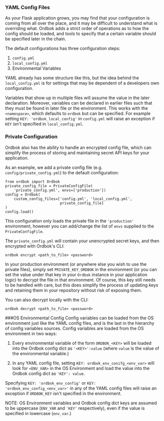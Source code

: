 ### YAML Config Files
As your Flask application grows, you may find that your configuration is coming from all over the place, and it may be difficult to understand what is overriding what. Ordbok adds a strict order of operations as to how the config should be loaded, and tools to specify that a certain variable should be specified later in the chain.

The default configurations has three configuration steps:

1. `config.yml`
2. `local_config.yml`
3. Environmental Variables

YAML already has some structure like this, but the idea behind the `local_config.yml` is for settings that may be dependent of a developers own configuration.

Variables that show up in multiple files will assume the value in the later declaration. Moreover, variables can be declared in earlier files such that they must be found in later file or the environment. This works with the `<namespace>`, which defaults to `ordbok` but can be specified. For example setting `KEY: 'ordbok_local_config'` in `config.yml` will raise an exception if `KEY` isn't specified in `local_config.yml`.

### Private Configuration

Ordbok also has the ability to handle an encrypted config file, which can simplify the process of storing and maintaining secret API keys for your application.

As an example, we add a private config file (e.g. `config/private_config.yml`) to the default configuration:

```
from ordbok import Ordbok
private_config_file = PrivateConfigFile(
    'private_config.yml', envs=['production'])
config = Ordbok(
    custom_config_files=['config.yml', 'local_config.yml',
                         private_config_file]
)
config.load()
```

This configuration only loads the private file in the `'production'` environment, however you can add/change the list of `envs` supplied to the `PrivateConfigFile`.

The `private_config.yml` will contain your unencrypted secret keys, and then encrypted with Ordbok's CLI:

```
ordbok encrypt <path_to_file> <password>
```

In your production environment (or anywhere else you wish to use the private files), simply set `PRIVATE_KEY_ORDBOK` in the environment (or you can set the value under that key in your `Ordbok` instance in your application logic) to decrypt the file in that environment. Of course, this key still needs to be handled with care, but this does simplify the process of updating keys and retaining them in your repository without risk of exposing them.

You can also decrypt locally with the CLI:

```
ordbok decrypt <path_to_file> <password>
```


###OS Environmental Config
Config variables can be loaded from the OS environment just like the YAML config files, and is the last in the hierarchy of config variables sources. Config variables are loaded from the OS environment in two ways:

1. Every environmental variable of the form `ORDBOK_<KEY>` will be loaded into the Ordbok config dict as `'<KEY>':value` (where `value` is the value of the environmental variable.)

2. In any YAML config file, setting `KEY: ordbok_env_conifg_<env_var>` will look for `<ENV_VAR>` in the OS Environment and load the value into the Ordbok config dict as `'KEY': value`.

Specifying `KEY: 'ordbok_env_config'` or `KEY: 'ordbok_env_config_<env_var>'` in any of the YAML config files will raise an exception if `ORDBOK_KEY` isn't specified in the environment.

NOTE: OS Environment variables and Ordbok config dict keys are assumed to be uppercase (`ENV_VAR` and `'KEY'` respectively), even if the value is specified in lowercase (`env_var`.)
